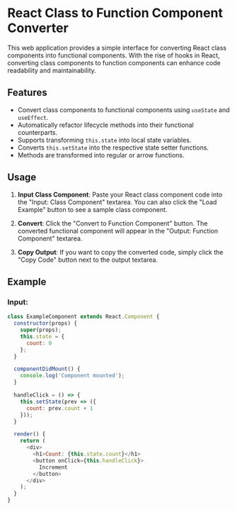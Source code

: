 # React Class to Function Component Converter

This web application provides a simple interface for converting React class components into functional components. With the rise of hooks in React, converting class components to function components can enhance code readability and maintainability.

## Features

- Convert class components to functional components using `useState` and `useEffect`.
- Automatically refactor lifecycle methods into their functional counterparts.
- Supports transforming `this.state` into local state variables.
- Converts `this.setState` into the respective state setter functions.
- Methods are transformed into regular or arrow functions.

## Usage

1. **Input Class Component**: Paste your React class component code into the "Input: Class Component" textarea. You can also click the "Load Example" button to see a sample class component.

2. **Convert**: Click the "Convert to Function Component" button. The converted functional component will appear in the "Output: Function Component" textarea.

3. **Copy Output**: If you want to copy the converted code, simply click the "Copy Code" button next to the output textarea.

## Example

### Input:

```javascript
class ExampleComponent extends React.Component {
  constructor(props) {
    super(props);
    this.state = {
      count: 0
    };
  }

  componentDidMount() {
    console.log('Component mounted');
  }

  handleClick = () => {
    this.setState(prev => ({
      count: prev.count + 1
    }));
  }

  render() {
    return (
      <div>
        <h1>Count: {this.state.count}</h1>
        <button onClick={this.handleClick}>
          Increment
        </button>
      </div>
    );
  }
}
```